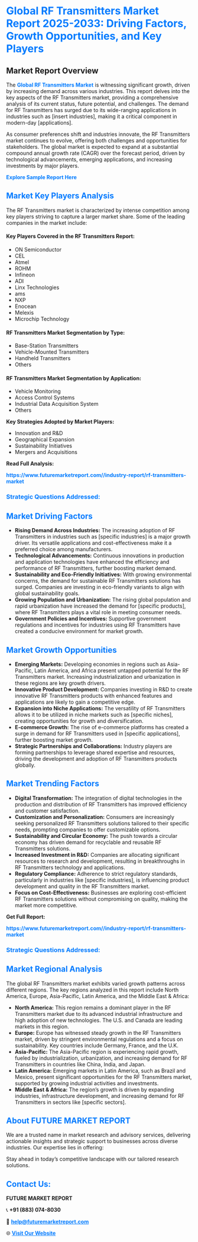 <h1 style="color: #007BFF;">Global RF Transmitters Market Report 2025-2033: Driving Factors, Growth Opportunities, and Key Players</h1>

<section id="overview">
<h2>Market Report Overview</h2>
<p>The <a href="https://www.futuremarketreport.com//industry-report/rf-transmitters-market" style="color: #007BFF; text-decoration: none;"><strong>Global RF Transmitters Market</strong></a> is witnessing significant growth, driven by increasing demand across various industries. This report delves into the key aspects of the RF Transmitters market, providing a comprehensive analysis of its current status, future potential, and challenges. The demand for RF Transmitters has surged due to its wide-ranging applications in industries such as [insert industries], making it a critical component in modern-day [applications].</p>
<p>As consumer preferences shift and industries innovate, the RF Transmitters market continues to evolve, offering both challenges and opportunities for stakeholders. The global market is expected to expand at a substantial compound annual growth rate (CAGR) over the forecast period, driven by technological advancements, emerging applications, and increasing investments by major players.</p>
</section>

<section id="overview">
<p><a href="https://www.futuremarketreport.com//request-sample/reportId=82562" style="color: #007BFF; text-decoration: none;"><strong>Explore Sample Report Here</strong></a></p>
</section>

<section id="key-players">
<h2 style="color: #007BFF;">Market Key Players Analysis</h2>
<p>The RF Transmitters market is characterized by intense competition among key players striving to capture a larger market share. Some of the leading companies in the market include:</p>
<h4>Key Players Covered in the RF Transmitters Report:</h4>
<ul><li>ON Semiconductor</li><li>CEL</li><li>Atmel</li><li>ROHM</li><li>Infineon</li><li>ADI</li><li>Linx Technologies</li><li>ams</li><li>NXP</li><li>Enocean</li><li>Melexis</li><li>Microchip Technology</li></ul>
<h4>RF Transmitters Market Segmentation by Type:</h4>
<ul><li>Base-Station Transmitters</li><li>Vehicle-Mounted Transmitters</li><li>Handheld Transmitters</li><li>Others</li></ul>

<h4>RF Transmitters Market Segmentation by Application:</h4>
<ul><li>Vehicle Monitoring</li><li>Access Control Systems</li><li>Industrial Data Acquisition System</li><li>Others</li></ul>
<p><strong>Key Strategies Adopted by Market Players:</strong></p>
<ul>
<li>Innovation and R&D</li>
<li>Geographical Expansion</li>
<li>Sustainability Initiatives</li>
<li>Mergers and Acquisitions</li>
</ul>
</section>

<section>
<p><strong>Read Full Analysis: </strong></p><a href="https://www.futuremarketreport.com//industry-report/rf-transmitters-market" style="color: #007BFF; text-decoration: none;"><strong>https://www.futuremarketreport.com//industry-report/rf-transmitters-market</strong></a>
<h3 style="color: #007BFF;">Strategic Questions Addressed:</h3>
</section>

<section id="driving-factors">
<h2 style="color: #007BFF;">Market Driving Factors</h2>
<ul>
<li><strong>Rising Demand Across Industries:</strong> The increasing adoption of RF Transmitters in industries such as [specific industries] is a major growth driver. Its versatile applications and cost-effectiveness make it a preferred choice among manufacturers.</li>
<li><strong>Technological Advancements:</strong> Continuous innovations in production and application technologies have enhanced the efficiency and performance of RF Transmitters, further boosting market demand.</li>
<li><strong>Sustainability and Eco-Friendly Initiatives:</strong> With growing environmental concerns, the demand for sustainable RF Transmitters solutions has surged. Companies are investing in eco-friendly variants to align with global sustainability goals.</li>
<li><strong>Growing Population and Urbanization:</strong> The rising global population and rapid urbanization have increased the demand for [specific products], where RF Transmitters plays a vital role in meeting consumer needs.</li>
<li><strong>Government Policies and Incentives:</strong> Supportive government regulations and incentives for industries using RF Transmitters have created a conducive environment for market growth.</li>
</ul>
</section>

<section id="growth-opportunities">
<h2 style="color: #007BFF;">Market Growth Opportunities</h2>
<ul>
<li><strong>Emerging Markets:</strong> Developing economies in regions such as Asia-Pacific, Latin America, and Africa present untapped potential for the RF Transmitters market. Increasing industrialization and urbanization in these regions are key growth drivers.</li>
<li><strong>Innovative Product Development:</strong> Companies investing in R&D to create innovative RF Transmitters products with enhanced features and applications are likely to gain a competitive edge.</li>
<li><strong>Expansion into Niche Applications:</strong> The versatility of RF Transmitters allows it to be utilized in niche markets such as [specific niches], creating opportunities for growth and diversification.</li>
<li><strong>E-commerce Growth:</strong> The rise of e-commerce platforms has created a surge in demand for RF Transmitters used in [specific applications], further boosting market growth.</li>
<li><strong>Strategic Partnerships and Collaborations:</strong> Industry players are forming partnerships to leverage shared expertise and resources, driving the development and adoption of RF Transmitters products globally.</li>
</ul>
</section>

<section id="trending-factors">
<h2 style="color: #007BFF;">Market Trending Factors</h2>
<ul>
<li><strong>Digital Transformation:</strong> The integration of digital technologies in the production and distribution of RF Transmitters has improved efficiency and customer satisfaction.</li>
<li><strong>Customization and Personalization:</strong> Consumers are increasingly seeking personalized RF Transmitters solutions tailored to their specific needs, prompting companies to offer customizable options.</li>
<li><strong>Sustainability and Circular Economy:</strong> The push towards a circular economy has driven demand for recyclable and reusable RF Transmitters solutions.</li>
<li><strong>Increased Investment in R&D:</strong> Companies are allocating significant resources to research and development, resulting in breakthroughs in RF Transmitters technology and applications.</li>
<li><strong>Regulatory Compliance:</strong> Adherence to strict regulatory standards, particularly in industries like [specific industries], is influencing product development and quality in the RF Transmitters market.</li>
<li><strong>Focus on Cost-Effectiveness:</strong> Businesses are exploring cost-efficient RF Transmitters solutions without compromising on quality, making the market more competitive.</li>
</ul>
</section>

<section>
<p><strong>Get Full Report: </strong></p><a href="https://www.futuremarketreport.com//industry-report/rf-transmitters-market" style="color: #007BFF; text-decoration: none;"><strong>https://www.futuremarketreport.com//industry-report/rf-transmitters-market</strong></a>
<h3 style="color: #007BFF;">Strategic Questions Addressed:</h3>
</section>


<section id="regional-analysis">
<h2 style="color: #007BFF;">Market Regional Analysis</h2>
<p>The global RF Transmitters market exhibits varied growth patterns across different regions. The key regions analyzed in this report include North America, Europe, Asia-Pacific, Latin America, and the Middle East & Africa:</p>
<ul>
<li><strong>North America:</strong> This region remains a dominant player in the RF Transmitters market due to its advanced industrial infrastructure and high adoption of new technologies. The U.S. and Canada are leading markets in this region.</li>
<li><strong>Europe:</strong> Europe has witnessed steady growth in the RF Transmitters market, driven by stringent environmental regulations and a focus on sustainability. Key countries include Germany, France, and the U.K.</li>
<li><strong>Asia-Pacific:</strong> The Asia-Pacific region is experiencing rapid growth, fueled by industrialization, urbanization, and increasing demand for RF Transmitters in countries like China, India, and Japan.</li>
<li><strong>Latin America:</strong> Emerging markets in Latin America, such as Brazil and Mexico, present significant opportunities for the RF Transmitters market, supported by growing industrial activities and investments.</li>
<li><strong>Middle East & Africa:</strong> The region’s growth is driven by expanding industries, infrastructure development, and increasing demand for RF Transmitters in sectors like [specific sectors].</li>
</ul>
</section>

<footer>
<h2 style="color: #007BFF;">About FUTURE MARKET REPORT</h2>
<p>We are a trusted name in market research and advisory services, delivering actionable insights and strategic support to businesses across diverse industries. Our expertise lies in offering:</p>

<p>Stay ahead in today’s competitive landscape with our tailored research solutions.</p>

<h2 style="color: #007BFF;">Contact Us:</h2>
<p><strong>FUTURE MARKET REPORT</strong></p>
<p>📞 <strong>+91 (883) 074-8030</strong></p>
<p>📧 <strong><a href="mailto:help@futuremarketreport.com" style="color: #007BFF;">help@futuremarketreport.com</a></strong></p>
<p>🌐 <strong><a href="https://www.futuremarketreport.com/" style="color: #007BFF;">Visit Our Website</a></strong></p>
</footer>